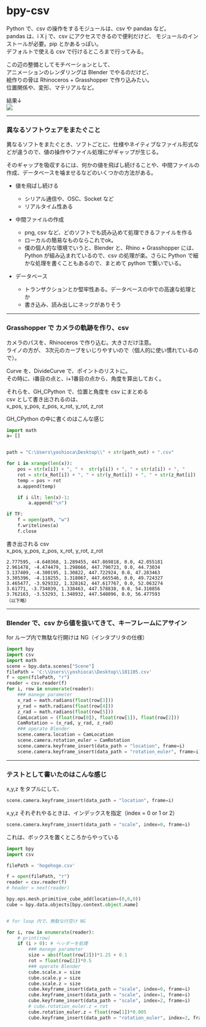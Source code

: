 # bpy-csv  

Python で、csv の操作をするモジュールは、csv や pandas など。  
pandas は、i X j で、csv にアクセスできるので便利だけど、
モジュールのインストールが必要。pip とかあるっぽい。  
デフォルトで使える csv で行けるところまで行ってみる。  


この辺の整備としてモチベーションとして、  
アニメーションのレンダリングは Blender でやるのだけど、  
絵作りの骨は Rhinoceros + Grasshopper で作り込みたい。  
位置関係や、変形、マテリアルなど。  


結果↓  
[![](https://img.youtube.com/vi/5v_j0n8Drtc/0.jpg)](https://www.youtube.com/watch?v=5v_j0n8Drtc)  


---  


###  異なるソフトウェアをまたぐこと  

異なるソフトをまたぐとき、ソフトごとに、仕様やネイティブなファイル形式などが違うので、値の操作やファイル処理にがギャップが生じる。  

そのギャップを吸収するには、何かの値を飛ばし続けることや、中間ファイルの作成、データベースを噛ませるなどのいくつかの方法がある。


- 値を飛ばし続ける  
  - シリアル通信や、OSC、Socket など  
  - リアルタイム性ある  

- 中間ファイルの作成  
  - png, csv など、どのソフトでも読み込めて処理できるファイルを作る  
  - ローカルの簡易なものならこれでok。
  - 僕の個人的な環境でいうと、Blender と、Rhino + Grasshopper には、Python が組み込まれているので、csv の処理が楽。さらに Python で細かな処理を書くこともあるので、まとめて python で繋いでいる。  

- データベース  
  - トランザクションとか堅牢性ある。データベースの中での高速な処理とか  
  - 書き込み、読み出しにネックがありそう  



---  


### Grasshopper で カメラの軌跡を作り、csv  

カメラのパスを、Rhinoceros で作り込む。大きさだけ注意。  
ライノの方が、 3次元のカーブをいじりやすいので（個人的に使い慣れているので）。

Curve を、DivideCurve で、ポイントのリストに。  
その時に、i番目の点と、i+1番目の点から、角度を算出しておく。  

それらを、GH_CPython で、位置と角度を csv にまとめる  
csv として書き出されるのは、  
x_pos, y_pos, z_pos, x_rot, y_rot, z_rot  

GH_CPython の中に書くのはこんな感じ  
```python
import math
a= []


path = "C:\Users\yoshioca\Desktop\\" + str(path_out) + ".csv"

for i in xrange(len(x)):
    pos = str(x[i]) + ", " +  str(y[i]) + ", " + str(z[i]) + ", "
    rot = str(x_Rot[i]) + ", " + str(y_Rot[i]) + ", " + str(z_Rot[i])
    temp = pos + rot
    a.append(temp)

    if i &lt; len(x)-1:
        a.append("\n")

if TF:
    f = open(path, "w")
    f.writelines(a)
    f.close
```

書き出される csv  
x_pos, y_pos, z_pos, x_rot, y_rot, z_rot  
```csv
2.777595, -4.640368, 1.289455, 447.869818, 0.0, 42.055181
2.961478, -4.474479, 1.298666, 447.790723, 0.0, 44.73034
3.137409, -4.300195, 1.30822, 447.722924, 0.0, 47.283463
3.305396, -4.118255, 1.318067, 447.665546, 0.0, 49.724327
3.465477, -3.929332, 1.328162, 447.617767, 0.0, 52.063274
3.61771, -3.734039, 1.338463, 447.578838, 0.0, 54.310856
3.762163, -3.53293, 1.348932, 447.548096, 0.0, 56.477593
（以下略）  
```





---  


### Blender で、csv から値を抜いてきて、キーフレームにアサイン  

for ループ内で無駄な行開けは NG（インタプリタの仕様）  

```python
import bpy
import csv
import math
scene = bpy.data.scenes["Scene"]
filePath = 'C:\\Users\\yoshioca\\Desktop\\181105.csv'
f = open(filePath, "r")
reader = csv.reader(f)
for i, row in enumerate(reader):
    ### manege parameter
    x_rad = math.radians(float(row[3]))
    y_rad = math.radians(float(row[4]))
    z_rad = math.radians(float(row[5]))
    CamLocation = (float(row[0]), float(row[1]), float(row[2]))
    CamRotation = (x_rad, y_rad, z_rad)
    ### operate Blender
    scene.camera.location = CamLocation
    scene.camera.rotation_euler = CamRotation
    scene.camera.keyframe_insert(data_path = "location", frame=i)
    scene.camera.keyframe_insert(data_path = "rotation_euler", frame=i)

```


---  


### テストとして書いたのはこんな感じ

x,y,z をタプルにして、  
```python
scene.camera.keyframe_insert(data_path = "location", frame=i)
```  

x,y,z それぞれやるときは、インデックスを指定（index = 0 or 1 or 2）  
```python
scene.camera.keyframe_insert(data_path = "scale", index=0, frame=i)
```

これは、ボックスを置くところからやっている  

```python  
import bpy
import csv

filePath = 'hogehoge.csv'

f = open(filePath, "r")
reader = csv.reader(f)
# header = next(reader)

bpy.ops.mesh.primitive_cube_add(location=(0,0,0))
cube = bpy.data.objects[bpy.context.object.name]


# for loop 内で、無駄な行空け NG

for i, row in enumerate(reader):
    # print(row)
    if (i > 0): # ヘッダーを処理
        ### manege parameter
        size = abs(float(row[2]))*1.25 + 0.1
        rot = float(row[2])*0.5
        ### operate Blender
        cube.scale.x = size
        cube.scale.y = size
        cube.scale.z = size
        cube.keyframe_insert(data_path = "scale", index=0, frame=i)
        cube.keyframe_insert(data_path = "scale", index=1, frame=i)
        cube.keyframe_insert(data_path = "scale", index=2, frame=i)
        # cube.rotation_euler.z = rot
        cube.rotation_euler.z = float(row[1])*0.005
        cube.keyframe_insert(data_path = "rotation_euler", index=2, frame=i)
```

